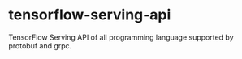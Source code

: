 # tensorflow-serving-api
TensorFlow Serving API of all programming language supported by protobuf and grpc.
